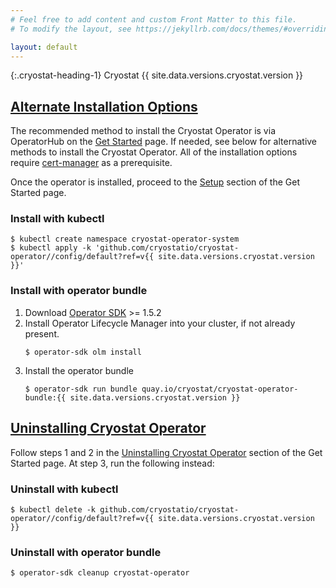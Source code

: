 ```yaml
---
# Feel free to add content and custom Front Matter to this file.
# To modify the layout, see https://jekyllrb.com/docs/themes/#overriding-theme-defaults

layout: default
---
```


{:.cryostat-heading-1}
Cryostat {{ site.data.versions.cryostat.version }}

## [Alternate Installation Options](#alternate-installation-options)

The recommended method to install the Cryostat Operator is via OperatorHub on the [Get Started](/get-started) page. If needed, see below for alternative methods to install the Cryostat Operator. All of the installation options require [cert-manager](/get-started#install-cert-manager) as a prerequisite.

Once the operator is installed, proceed to the [Setup](/get-started#setup) section of the Get Started page.

### Install with kubectl
```
$ kubectl create namespace cryostat-operator-system
$ kubectl apply -k 'github.com/cryostatio/cryostat-operator//config/default?ref=v{{ site.data.versions.cryostat.version }}'
```

### Install with operator bundle
1. Download [Operator SDK](https://github.com/operator-framework/operator-sdk/releases/tag/v1.5.2) >= 1.5.2
2. Install Operator Lifecycle Manager into your cluster, if not already present.
    ```
    $ operator-sdk olm install
    ```
3. Install the operator bundle
    ```
    $ operator-sdk run bundle quay.io/cryostat/cryostat-operator-bundle:{{ site.data.versions.cryostat.version }}
    ```

## [Uninstalling Cryostat Operator](#uninstalling-cryostat-operator)
Follow steps 1 and 2 in the [Uninstalling Cryostat Operator](/get-started#uninstalling-cryostat-operator) section of the Get Started page. At step 3, run the following instead:

### Uninstall with kubectl
```
$ kubectl delete -k github.com/cryostatio/cryostat-operator//config/default?ref=v{{ site.data.versions.cryostat.version }}
```
### Uninstall with operator bundle
```
$ operator-sdk cleanup cryostat-operator
```